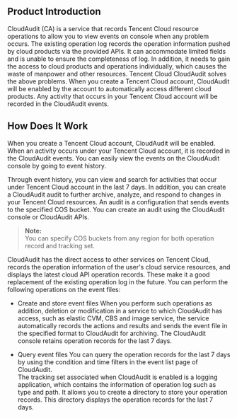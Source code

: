  
## Product Introduction  
CloudAudit (CA) is a service that records Tencent Cloud resource operations to allow you to view events on console when any problem occurs. The existing operation log records the operation information pushed by cloud products via the provided APIs. It can accommodate limited fields and is unable to ensure the completeness of log. In addition, it needs to gain the access to cloud products and operations individually, which causes the waste of manpower and other resources. Tencent Cloud CloudAudit solves the above problems. When you create a Tencent Cloud account, CloudAudit will be enabled by the account to automatically access different cloud products. Any activity that occurs in your Tencent Cloud account will be recorded in the CloudAudit events.
 

## How Does It Work  
When you create a Tencent Cloud account, CloudAudit will be enabled. When an activity occurs under your Tencent Cloud account, it is recorded in the CloudAudit events. You can easily view the events on the CloudAudit console by going to event history.

Through event history, you can view and search for activities that occur under Tencent Cloud account in the last 7 days. In addition, you can create a CloudAudit audit to further archive, analyze, and respond to changes in your Tencent Cloud resources. An audit is a configuration that sends events to the specified COS bucket. You can create an audit using the CloudAudit console or CloudAudit APIs.




> **Note:**  
> You can specify COS buckets from any region for both operation record and tracking set.

CloudAudit has the direct access to other services on Tencent Cloud, records the operation information of the user's cloud service resources, and displays the latest cloud API operation records. These make it a good replacement of the existing operation log in the future.
You can perform the following operations on the event files:  

-  Create and store event files
When you perform such operations as addition, deletion or modification in a service to which CloudAudit has access, such as elastic CVM, CBS and image service, the service automatically records the actions and results and sends the event file in the specified format to CloudAudit for archiving. The CloudAudit console retains operation records for the last 7 days. 

-  Query event files
You can query the operation records for the last 7 days by using the condition and time filters in the event list page of CloudAudit.  
The tracking set associated when CloudAudit is enabled is a logging application, which contains the information of operation log such as type and path. It allows you to create a directory to store your operation records. This directory displays the operation records for the last 7 days.


